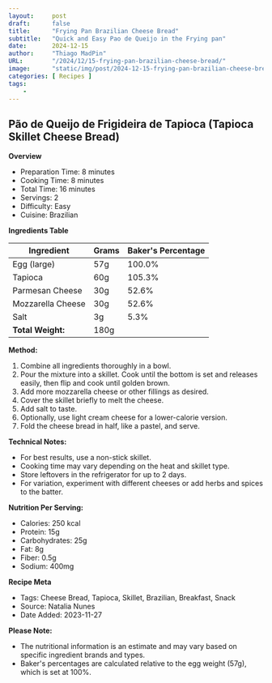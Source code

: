```yaml
---
layout:     post 
draft:      false
title:      "Frying Pan Brazilian Cheese Bread"
subtitle:   "Quick and Easy Pao de Queijo in the Frying pan"
date:       2024-12-15
author:     "Thiago MadPin"
URL:        "/2024/12/15-frying-pan-brazilian-cheese-bread/"
image:      "static/img/post/2024-12-15-frying-pan-brazilian-cheese-bread.png"
categories: [ Recipes ]
tags:
    - 
---
```


## Pão de Queijo de Frigideira de Tapioca (Tapioca Skillet Cheese Bread)

**Overview**
- Preparation Time: 8 minutes
- Cooking Time: 8 minutes
- Total Time: 16 minutes
- Servings: 2
- Difficulty: Easy
- Cuisine: Brazilian

**Ingredients Table**

| Ingredient        | Grams | Baker's Percentage |
| ----------------- | ----- | ------------------ |
| Egg (large)       | 57g   | 100.0%             |
| Tapioca           | 60g   | 105.3%             |
| Parmesan Cheese   | 30g   | 52.6%              |
| Mozzarella Cheese | 30g   | 52.6%              |
| Salt              | 3g    | 5.3%               |
| **Total Weight:** | 180g  |                    |

**Method:**
1. Combine all ingredients thoroughly in a bowl.
2. Pour the mixture into a skillet. Cook until the bottom is set and releases easily, then flip and cook until golden brown.
3. Add more mozzarella cheese or other fillings as desired.
4. Cover the skillet briefly to melt the cheese.
5. Add salt to taste.
6. Optionally, use light cream cheese for a lower-calorie version.
7. Fold the cheese bread in half, like a pastel, and serve.

**Technical Notes:**
- For best results, use a non-stick skillet.
- Cooking time may vary depending on the heat and skillet type.
- Store leftovers in the refrigerator for up to 2 days.
- For variation, experiment with different cheeses or add herbs and spices to the batter.

**Nutrition Per Serving:**
- Calories: 250 kcal
- Protein: 15g
- Carbohydrates: 25g
- Fat: 8g
- Fiber: 0.5g
- Sodium: 400mg

**Recipe Meta**
- Tags: Cheese Bread, Tapioca, Skillet, Brazilian, Breakfast, Snack
- Source: Natalia Nunes
- Date Added: 2023-11-27

**Please Note:**
*   The nutritional information is an estimate and may vary based on specific ingredient brands and types.
*   Baker's percentages are calculated relative to the egg weight (57g), which is set at 100%.
